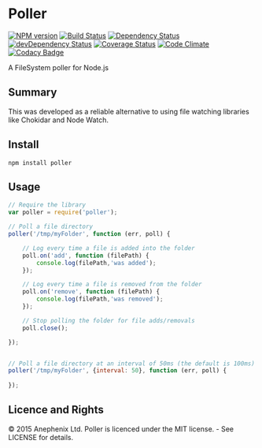 Poller
======

[![NPM version](https://badge.fury.io/js/poller.svg)](http://badge.fury.io/js/poller)
[![Build Status](https://travis-ci.org/anephenix/poller.svg?branch=master)](https://travis-ci.org/Anephenix/poller)
[![Dependency Status](https://david-dm.org/anephenix/poller.svg)](https://david-dm.org/anephenix/poller)
[![devDependency Status](https://david-dm.org/anephenix/poller/dev-status.svg)](https://david-dm.org/anephenix/poller#info=devDependencies)
[![Coverage Status](https://img.shields.io/coveralls/anephenix/poller.svg)](https://coveralls.io/r/Anephenix/poller?branch=master)
[![Code Climate](https://codeclimate.com/github/anephenix/poller.svg)](https://codeclimate.com/github/Anephenix/poller)
[![Codacy Badge](https://www.codacy.com/project/badge/30844a27cd944d5c8ed7770a5280ea4f)](https://www.codacy.com/public/Anephenix/poller.git)

A FileSystem poller for Node.js

Summary
---

This was developed as a reliable alternative to using file watching libraries like Chokidar and Node Watch.

Install
---

    npm install poller

Usage
---

```javascript
// Require the library
var poller = require('poller');

// Poll a file directory
poller('/tmp/myFolder', function (err, poll) {

    // Log every time a file is added into the folder
    poll.on('add', function (filePath) {
        console.log(filePath,'was added');
    });

    // Log every time a file is removed from the folder
    poll.on('remove', function (filePath) {
        console.log(filePath,'was removed');
    });

    // Stop polling the folder for file adds/removals
    poll.close();

});


// Poll a file directory at an interval of 50ms (the default is 100ms)
poller('/tmp/myFolder', {interval: 50}, function (err, poll) {
    
});
```

Licence and Rights
---

&copy; 2015 Anephenix Ltd. Poller is licenced under the MIT license. - See LICENSE for details.
